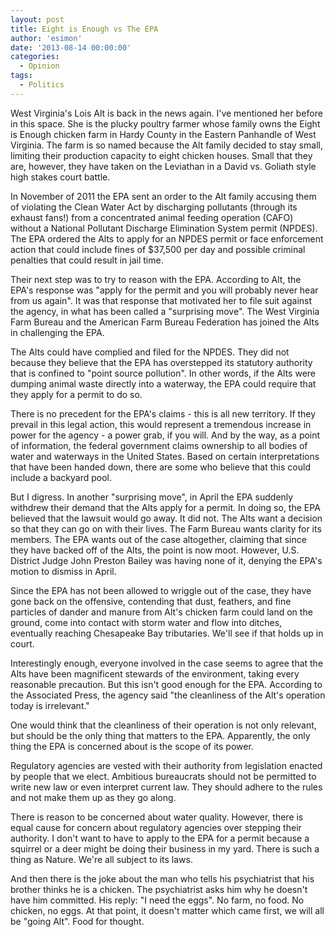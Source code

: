 ```yaml
---
layout: post
title: Eight is Enough vs The EPA
author: 'esimon'
date: '2013-08-14 00:00:00'
categories:
  - Opinion
tags:
  - Politics
---
```

West Virginia's Lois Alt is back in the news again. I've mentioned her before in this space. She is the plucky poultry farmer whose family owns the Eight is Enough chicken farm in Hardy County in the Eastern Panhandle of West Virginia. The farm is so named because the Alt family decided to stay small, limiting their production capacity to eight chicken houses. Small that they are, however, they have taken on the Leviathan in a David vs. Goliath style high stakes court battle. 

In November of 2011 the EPA sent an order to the Alt family accusing them of violating the Clean Water Act by discharging pollutants (through its exhaust fans!) from a concentrated animal feeding operation (CAFO) without a National Pollutant Discharge Elimination System permit (NPDES). The EPA ordered the Alts to apply for an NPDES permit or face enforcement action that could include fines of $37,500 per day and possible criminal penalties that could result in jail time. 

Their next step was to try to reason with the EPA. According to Alt, the EPA's response was "apply for the permit and you will probably never hear from us again". It was that response that motivated her to file suit against the agency, in what has been called a "surprising move". The West Virginia Farm Bureau and the American Farm Bureau Federation has joined the Alts in challenging the EPA. 

The Alts could have complied and filed for the NPDES. They did not because they believe that the EPA has overstepped its statutory authority that is confined to "point source pollution". In other words, if the Alts were dumping animal waste directly into a waterway, the EPA could require that they apply for a permit to do so. 

There is no precedent for the EPA's claims - this is all new territory. If they prevail in this legal action, this would represent a tremendous increase in power for the agency - a power grab, if you will. And by the way, as a point of information, the federal government claims ownership to all bodies of water and waterways in the United States. Based on certain interpretations that have been handed down, there are some who believe that this could include a backyard pool. 

But I digress. In another "surprising move", in April the EPA suddenly withdrew their demand that the Alts apply for a permit. In doing so, the EPA believed that the lawsuit would go away. It did not. The Alts want a decision so that they can go on with their lives. The Farm Bureau wants clarity for its members. The EPA wants out of the case altogether, claiming that since they have backed off of the Alts, the point is now moot. However, U.S. District Judge John Preston Bailey was having none of it, denying the EPA's motion to dismiss in April. 

Since the EPA has not been allowed to wriggle out of the case, they have gone back on the offensive, contending that dust, feathers, and fine particles of dander and manure from Alt's chicken farm could land on the ground, come into contact with storm water and flow into ditches, eventually reaching Chesapeake Bay tributaries. We'll see if that holds up in court. 

Interestingly enough, everyone involved in the case seems to agree that the Alts have been magnificent stewards of the environment, taking every reasonable precaution. But this isn't good enough for the EPA. According to the Associated Press, the agency said "the cleanliness of the Alt's operation today is irrelevant." 

One would think that the cleanliness of their operation is not only relevant, but should be the only thing that matters to the EPA. Apparently, the only thing the EPA is concerned about is the scope of its power. 

Regulatory agencies are vested with their authority from legislation enacted by people that we elect. Ambitious bureaucrats should not be permitted to write new law or even interpret current law. They should adhere to the rules and not make them up as they go along. 

There is reason to be concerned about water quality. However, there is equal cause for concern about regulatory agencies over stepping their authority. I don't want to have to apply to the EPA for a permit because a squirrel or a deer might be doing their business in my yard. There is such a thing as Nature. We're all subject to its laws. 

And then there is the joke about the man who tells his psychiatrist that his brother thinks he is a chicken. The psychiatrist asks him why he doesn't have him committed. His reply: "I need the eggs". No farm, no food. No chicken, no eggs. At that point, it doesn't matter which came first, we will all be "going Alt". Food for thought. 

